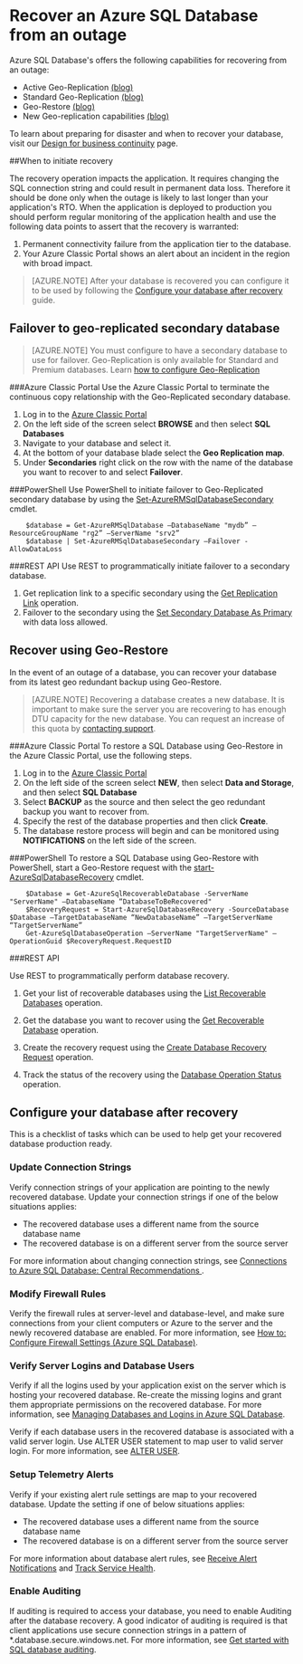 <properties 
   pageTitle="SQL Database disaster recovery" 
   description="Learn how to recover a database from a regional datacenter outage or failure with the Azure SQL Database Active Geo-Replication, Standard Geo-Replication, and Geo-Restore capabilities." 
   services="sql-database" 
   documentationCenter="" 
   authors="elfisher" 
   manager="jeffreyg" 
   editor="monicar"/>

<tags
   ms.service="sql-database"
   ms.devlang="NA"
   ms.topic="article"
   ms.tgt_pltfrm="NA"
   ms.workload="data-management" 
   ms.date="11/09/2015"
   ms.author="elfish"/>

# Recover an Azure SQL Database from an outage

Azure SQL Database's offers the following capabilities for recovering from an outage:

- Active Geo-Replication [(blog)](http://azure.microsoft.com/blog/2014/07/12/spotlight-on-sql-database-active-geo-replication/)
- Standard Geo-Replication [(blog)](http://azure.microsoft.com/blog/2014/09/03/azure-sql-database-standard-geo-replication/)
- Geo-Restore [(blog)](http://azure.microsoft.com/blog/2014/09/13/azure-sql-database-geo-restore/)
- New Geo-replication capabilities [(blog)](https://azure.microsoft.com/blog/spotlight-on-new-capabilities-of-azure-sql-database-geo-replication/)

To learn about preparing for disaster and when to recover your database, visit our [Design for business continuity](sql-database-business-continuity-design.md) page. 

##When to initiate recovery 

The recovery operation impacts the application. It requires changing the SQL connection string and could result in permanent data loss. Therefore it should be done only when the outage is likely to last longer than your application's RTO. When the application is deployed to production you should perform regular monitoring of the application health and use the following data points to assert that the recovery is warranted:

1. Permanent connectivity failure from the application tier to the database.
2. Your Azure Classic Portal shows an alert about an incident in the region with broad impact.

> [AZURE.NOTE] After your database is recovered you can configure it to be used by following the [Configure your database after recovery](#postrecovery) guide.

## Failover to geo-replicated secondary database
> [AZURE.NOTE] You must configure to have a secondary database to use for failover. Geo-Replication is only available for Standard and Premium databases. Learn [how to configure Geo-Replication](sql-database-business-continuity-design.md)

###Azure Classic Portal
Use the Azure Classic Portal to terminate the continuous copy relationship with the Geo-Replicated secondary database.

1. Log in to the [Azure Classic Portal](https://portal.Azure.com)
2. On the left side of the screen select **BROWSE** and then select **SQL Databases**
3. Navigate to your database and select it. 
4. At the bottom of your database blade select the **Geo Replication map**.
4. Under **Secondaries** right click on the row with the name of the database you want to recover to and select **Failover**.

###PowerShell
Use PowerShell to initiate failover to Geo-Replicated secondary database by using the [Set-AzureRMSqlDatabaseSecondary](https://msdn.microsoft.com/library/mt619393.aspx) cmdlet.
        
        $database = Get-AzureRMSqlDatabase –DatabaseName "mydb” –ResourceGroupName "rg2” –ServerName "srv2”
        $database | Set-AzureRMSqlDatabaseSecondary –Failover -AllowDataLoss

###REST API 
Use REST to programmatically initiate failover to a secondary database.

1. Get replication link to a specific secondary using the [Get Replication Link](https://msdn.microsoft.com/library/mt600778.aspx) operation.
2. Failover to the secondary using the [Set Secondary Database As Primary](https://msdn.microsoft.com/library/mt582027.aspx) with data loss allowed. 

## Recover using Geo-Restore

In the event of an outage of a database, you can recover your database from its latest geo redundant backup using Geo-Restore. 

> [AZURE.NOTE] Recovering a database creates a new database. It is important to make sure the server you are recovering to has enough DTU capacity for the new database. You can request an increase of this quota by [contacting support](http://azure.microsoft.com/blog/azure-limits-quotas-increase-requests/).

###Azure Classic Portal
To restore a SQL Database using Geo-Restore in the Azure Classic Portal, use the following steps.

1. Log in to the [Azure Classic Portal](https://portal.Azure.com)
2. On the left side of the screen select **NEW**, then select **Data and Storage**, and then select **SQL Database**
2. Select **BACKUP** as the source  and then select the geo redundant backup you want to recover from.
3. Specify the rest of the database properties and then click **Create**.
4. The database restore process will begin and can be monitored using **NOTIFICATIONS** on the left side of the screen.

###PowerShell 
To restore a SQL Database using Geo-Restore with PowerShell, start a Geo-Restore request with the [start-AzureSqlDatabaseRecovery](https://msdn.microsoft.com/library/azure/dn720224.aspx) cmdlet.

        $Database = Get-AzureSqlRecoverableDatabase -ServerName "ServerName" –DatabaseName “DatabaseToBeRecovered"
        $RecoveryRequest = Start-AzureSqlDatabaseRecovery -SourceDatabase $Database –TargetDatabaseName “NewDatabaseName” –TargetServerName “TargetServerName”
        Get-AzureSqlDatabaseOperation –ServerName "TargetServerName" –OperationGuid $RecoveryRequest.RequestID

###REST API 

Use REST to programmatically perform database recovery.

1.  Get your list of recoverable databases using the [List Recoverable Databases](http://msdn.microsoft.com/library/azure/dn800984.aspx) operation.
    
2.  Get the database you want to recover using the [Get Recoverable Database](http://msdn.microsoft.com/library/azure/dn800985.aspx) operation.
    
3.  Create the recovery request using the [Create Database Recovery Request](http://msdn.microsoft.com/library/azure/dn800986.aspx) operation.
    
4.  Track the status of the recovery using the [Database Operation Status](http://msdn.microsoft.com/library/azure/dn720371.aspx) operation.
 
## Configure your database after recovery<a name="postrecovery"></a>

This is a checklist of tasks which can be used to help get your recovered database production ready.

### Update Connection Strings

Verify connection strings of your application are pointing to the newly recovered database. Update your connection strings if one of the below situations applies:

  + The recovered database uses a different name from the source database name
  + The recovered database is on a different server from the source server

For more information about changing connection strings, see [Connections to Azure SQL Database: Central Recommendations ](sql-database-connect-central-recommendations.md).
 
### Modify Firewall Rules
Verify the firewall rules at server-level and database-level, and make sure connections from your client computers or Azure to the server and the newly recovered database are enabled. For more information, see [How to: Configure Firewall Settings (Azure SQL Database)](sql-database-configure-firewall-settings.md).

### Verify Server Logins and Database Users

Verify if all the logins used by your application exist on the server which is hosting your recovered database. Re-create the missing logins and grant them appropriate permissions on the recovered database. For more information, see [Managing Databases and Logins in Azure SQL Database](sql-database-manage-logins.md).

Verify if each database users in the recovered database is associated with a valid server login. Use ALTER USER statement to map user to valid server login. For more information, see [ALTER USER](http://go.microsoft.com/fwlink/?LinkId=397486). 


### Setup Telemetry Alerts

Verify if your existing alert rule settings are map to your recovered database. Update the setting if one of below situations applies:

  + The recovered database uses a different name from the source database name
  + The recovered database is on a different server from the source server

For more information about database alert rules, see [Receive Alert Notifications](insights-receive-alert-notifications.md) and [Track Service Health](insights-service-health.md).


### Enable Auditing

If auditing is required to access your database, you need to enable Auditing after the database recovery. A good indicator of auditing is required is that client applications use secure connection strings in a pattern of *.database.secure.windows.net. For more information, see [Get started with SQL database auditing](sql-database-auditing-get-started.md). 

